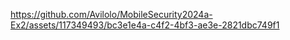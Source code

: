 

https://github.com/Avilolo/MobileSecurity2024a-Ex2/assets/117349493/bc3e1e4a-c4f2-4bf3-ae3e-2821dbc749f1


